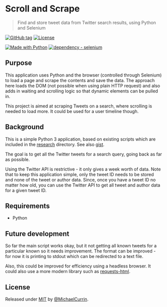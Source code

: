 # Scroll and Scrape
> Find and store tweet data from Twitter search results, using Python and Selenium

[![GitHub tag](https://img.shields.io/github/tag/MichaelCurrin/scroll-and-scrape?include_prereleases=&sort=semver)](https://github.com/MichaelCurrin/scroll-and-scrape/releases/)
[![License](https://img.shields.io/badge/License-MIT-blue)](#license)

[![Made with Python](https://img.shields.io/badge/Python->%3D3.6-blue?logo=python&logoColor=white)](https://python.org)
[![dependency - selenium](https://img.shields.io/badge/dependency-selenium-blue)](https://pypi.org/project/selenium)


## Purpose

This application uses Python and the browser (controlled through Selenium) to load a page and scrape the contents and save the data. The approach here loads the DOM (not possible when using plain HTTP request) and also adds in waiting and scrolling logic so that dynamic elements can be pulled in.

This project is aimed at scraping Tweets on a search, where scrolling is needed to load more. It could be used for a user timeline though.


## Background


This is a simple Python 3 application, based on existing scripts which are included in the [research](/research/) directory. See also [gist](https://gist.github.com/artjomb/07209e859f9bf0206f76).

The goal is to get all the Twitter tweets for a search query, going back as far as possible. 

Using the Twitter API is restrictive - it only gives a week worth of data. Note that to keep this application simple, only the tweet ID needs to be stored and none of the tweet or author data. Since, once you have a tweet ID no matter how old, you can use the Twitter API to get all tweet and author data for a given tweet ID.


## Requirements

- Python


## Future development

So far the main script works okay, but it not getting all known tweets for a particular known so it needs improvement. The format can be improved - for now it is printing to stdout which can be redirected to a text file.

Also, this could be improved for efficiency using a headless browser. It could also use a more modern library such as [requests-html](https://github.com/kennethreitz/requests-html).


## License

Released under [MIT](/LICENSE) by [@MichaelCurrin](https://github.com/MichaelCurrin).
